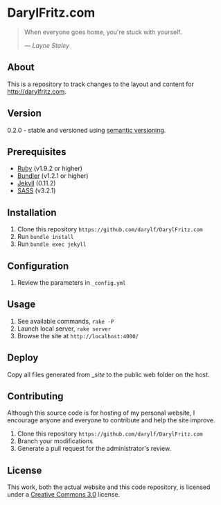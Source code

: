 DarylFritz.com
==============
> When everyone goes home, you're stuck with yourself. 
>
> &mdash; <cite>Layne Staley</cite>


About
-----
This is a repository to track changes to the layout and content for <http://darylfritz.com>.


Version
-------
0.2.0 - stable and versioned using [semantic versioning](http://semver.org/).

Prerequisites
-------------
* [Ruby](http://www.ruby-lang.org/en/) (v1.9.2 or higher)
* [Bundler](http://gembundler.com) (v1.2.1 or higher)
* [Jekyll](http://jekyllrb.com) (0.11.2)
* [SASS](http://sass-lang.com) (v3.2.1)

Installation
------------
1. Clone this repository `https://github.com/darylf/DarylFritz.com`
2. Run `bundle install`
3. Run `bundle exec jekyll`


Configuration
-------------
1. Review the parameters in `_config.yml`


Usage
-----
1. See available commands, `rake -P`
2. Launch local server, `rake server`
3. Browse the site at `http://localhost:4000/`


Deploy
------
Copy all files generated from __site_ to the public web folder on the host.


Contributing
------------
Although this source code is for hosting of my personal website, I encourage anyone and everyone to contribute and help the site improve.

1. Clone this repository `https://github.com/darylf/DarylFritz.com`
2. Branch your modifications
3. Generate a pull request for the administrator's review.


License
-------
This work, both the actual website and this code repository, is licensed under a [Creative Commons 3.0](http://creativecommons.org/licenses/by-nc-sa/3.0/) license.